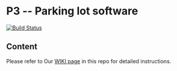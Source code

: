 # P3 -- Parking lot software

[![Build Status](https://focs.ji.sjtu.edu.cn:2222/api/badges/ENGR151-21/pgroup-16/status.svg)](https://focs.ji.sjtu.edu.cn:2222/ENGR151-21/pgroup-16)

## Content
Please refer to Our [WIKI page](https://github.com/ziming-zh/ENGR151-p3-visualized-parking-lot/wiki/Introduction-to-ENGR151-Project-3-%E2%80%90-Park-Management-Software-%E2%80%90-by-pgroup-16) in this repo for detailed instructions.
